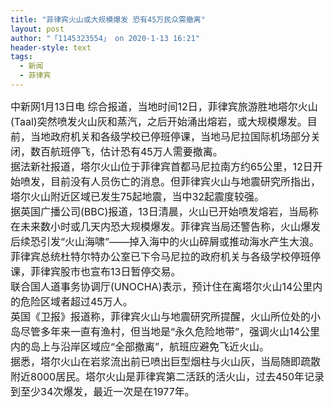 ```yaml
---
title: "菲律宾火山或大规模爆发 恐有45万民众需撤离"
layout: post
author: "「1145323554」 on 2020-1-13 16:21"
header-style: text
tags:
  - 新闻
  - 菲律宾
---
```


<head></head>
<body>
 <div align="left"> 
  <font style="color:rgb(25, 25, 25)"><font face="&amp;quot"><font style="font-size:16px">中新网1月13日电 综合报道，当地时间12日，菲律宾旅游胜地塔尔火山(Taal)突然喷发火山灰和蒸汽，之后开始涌出熔岩，或大规模爆发。目前，当地政府机关和各级学校已停班停课，当地马尼拉国际机场部分关闭，数百航班停飞，估计恐有45万人需要撤离。</font></font></font> 
 </div> 
 <div align="left"> 
  <font style="color:rgb(25, 25, 25)"><font face="&amp;quot"><font style="font-size:16px">据法新社报道，塔尔火山位于菲律宾首都马尼拉南方约65公里，12日开始喷发，目前没有人员伤亡的消息。但菲律宾火山与地震研究所指出，塔尔火山附近区域已发生75起地震，当中32起震度较强。</font></font></font> 
 </div> 
 <div align="left"> 
  <font style="color:rgb(25, 25, 25)"><font face="&amp;quot"><font style="font-size:16px">据英国广播公司(BBC)报道，13日清晨，火山已开始喷发熔岩，当局称在未来数小时或几天内恐大规模爆发。菲律宾当局还警告称，火山爆发后续恐引发“火山海啸”——掉入海中的火山碎屑或推动海水产生大浪。</font></font></font> 
 </div> 
 <div align="left"> 
  <font style="color:rgb(25, 25, 25)"><font face="&amp;quot"><font style="font-size:16px">菲律宾总统杜特尔特办公室已下令马尼拉的政府机关与各级学校停班停课，菲律宾股市也宣布13日暂停交易。</font></font></font> 
 </div> 
 <div align="left"> 
  <font style="color:rgb(25, 25, 25)"><font face="&amp;quot"><font style="font-size:16px">联合国人道事务协调厅(UNOCHA)表示，预计住在离塔尔火山14公里内的危险区域者超过45万人。</font></font></font> 
 </div> 
 <div align="left"> 
  <font style="color:rgb(25, 25, 25)"><font face="&amp;quot"><font style="font-size:16px">英国《卫报》报道称，菲律宾火山与地震研究所提醒，火山所位处的小岛尽管多年来一直有渔村，但当地是“永久危险地带”，强调火山14公里内的岛上与沿岸区域应“全部撤离”，航班应避免飞近火山。</font></font></font> 
 </div> 
 <div align="left"> 
  <font style="color:rgb(25, 25, 25)"><font face="&amp;quot"><font style="font-size:16px">据悉，塔尔火山在岩浆流出前已喷出巨型烟柱与火山灰，当局随即疏散附近8000居民。塔尔火山是菲律宾第二活跃的活火山，过去450年记录到至少34次爆发，最近一次是在1977年。</font></font></font> 
 </div>
 <br>
</body>


